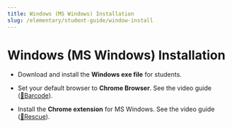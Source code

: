 ```yaml
---
title: Windows (MS Windows) Installation
slug: /elementary/student-guide/window-install
---
```


# Windows (MS Windows) Installation

- Download and install the **Windows exe file** for students.

- Set your default browser to **Chrome Browser**. See the video guide ([🔗Barcode](https://www.google.com/intl/ko_kr/chrome)).

- Install the **Chrome extension** for MS Windows. See the video guide ([🔗Rescue](hhttps://focuspang.com/_dn_.html#Google)).
